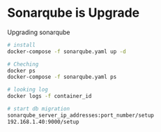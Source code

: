 # Sonarqube is Upgrade

Upgrading sonarqube 
``` bash
# install
docker-compose -f sonarqube.yaml up -d 

# Cheching
docker ps 
docker-compose -f sonarqube.yaml ps

# looking log
docker logs -f container_id

# start db migration
sonarqube_server_ip_addresses:port_number/setup
192.168.1.40:9000/setup

```
